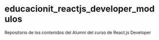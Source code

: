 # educacionit_reactjs_developer_modulos
 Repositorio de los contenidos del Alumni del curso de React.js Developer
